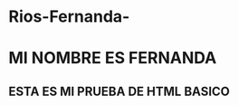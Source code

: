 # Rios-Fernanda-
<html>
  <h1>MI NOMBRE ES FERNANDA</h1>
  <h2>ESTA ES MI PRUEBA DE HTML BASICO</h2>
</html>

